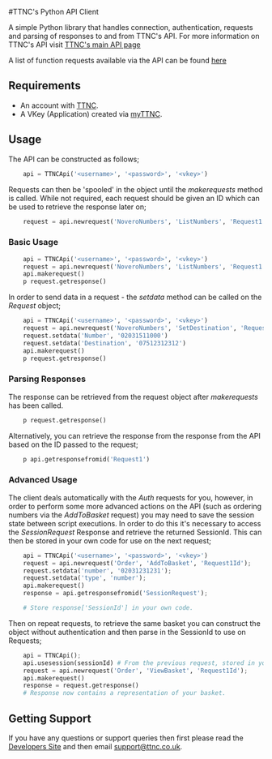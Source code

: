 #TTNC's Python API Client

A simple Python library that handles connection, authentication, requests and parsing of responses to and from TTNC's API. For more information on TTNC's API visit [TTNC's main API page](http://www.ttnc.co.uk/other-services/ttnc-api)

A list of function requests available via the API can be found [here](http://www.ttnc.co.uk/help/api-functions)

## Requirements

- An account with [TTNC](http://www.ttnc.co.uk).
- A VKey (Application) created via [myTTNC](https://www.myttnc.co.uk).

## Usage

The API can be constructed as follows;
```python
	api = TTNCApi('<username>', '<password>', '<vkey>')
```

Requests can then be 'spooled' in the object until the *makerequests* method is called. While not required, each request should be given an ID which can be used to retrieve the response later on;

```python
	request = api.newrequest('NoveroNumbers', 'ListNumbers', 'Request1')
```

### Basic Usage
```python
	api = TTNCApi('<username>', '<password>', '<vkey>')
	request = api.newrequest('NoveroNumbers', 'ListNumbers', 'Request1')
	api.makerequest()
	p request.getresponse()
```

In order to send data in a request - the *setdata* method can  be called on the *Request* object;

```python
	api = TTNCApi('<username>', '<password>', '<vkey>')
	request = api.newrequest('NoveroNumbers', 'SetDestination', 'Request1')
	request.setdata('Number', '02031511000')
	request.setdata('Destination', '07512312312')
	api.makerequest()
	p request.getresponse()
```

### Parsing Responses

The response can be retrieved from the request object after *makerequests* has been called.
```python
	p request.getresponse()
```

Alternatively, you can retrieve the response from the response from the API based on the ID passed to the request;

```python
	p api.getresponsefromid('Request1')
```

### Advanced Usage

The client deals automatically with the *Auth* requests for you, however, in order to perform some more advanced actions on the API (such as ordering numbers via the *AddToBasket* request) you may need to save the session state between script executions. In order to do this it's necessary to access the *SessionRequest* Response and retrieve the returned SessionId. This can then be stored in your own code for use on the next request;

```python
	api = TTNCApi('<username>', '<password>', '<vkey>')
    request = api.newrequest('Order', 'AddToBasket', 'Request1Id');
    request.setdata('number', '02031231231');
    request.setdata('type', 'number');
    api.makerequest()
    response = api.getresponsefromid('SessionRequest');

	# Store response['SessionId'] in your own code.
```

Then on repeat requests, to retrieve the same basket you can construct the object without authentication and then parse in the SessionId to use on Requests;

```python
    api = TTNCApi();
    api.usesession(sessionId) # From the previous request, stored in your own code.
    request = api.newrequest('Order', 'ViewBasket', 'Request1Id');
    api.makerequest()
    response = request.getresponse()
    # Response now contains a representation of your basket.
```

## Getting Support

If you have any questions or support queries then first please read the [Developers Site](http://www.ttnc.co.uk/other-services/ttnc-api) and then email support@ttnc.co.uk.

